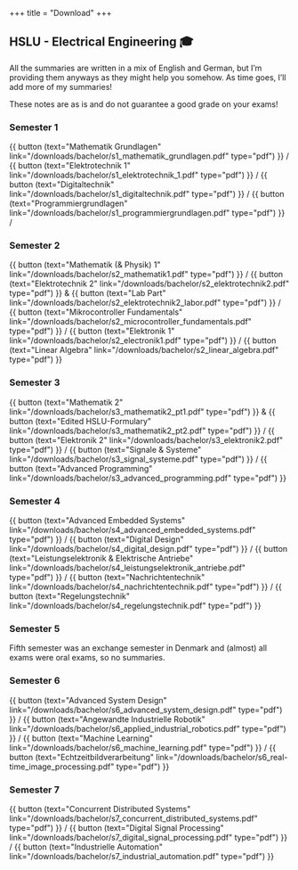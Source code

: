 +++
title = "Download"
+++

## HSLU - Electrical Engineering 🎓

All the summaries are written in a mix of English and German, but I’m providing them anyways as they might help you somehow. As time goes, I’ll add more of my summaries!

These notes are as is and do not guarantee a good grade on your exams!

### Semester 1

{{ button (text="Mathematik Grundlagen" link="/downloads/bachelor/s1_mathematik_grundlagen.pdf" type="pdf") }} /
{{ button (text="Elektrotechnik 1"      link="/downloads/bachelor/s1_elektrotechnik_1.pdf"      type="pdf") }} /
{{ button (text="Digitaltechnik"        link="/downloads/bachelor/s1_digitaltechnik.pdf"        type="pdf") }} /
{{ button (text="Programmiergrundlagen" link="/downloads/bachelor/s1_programmiergrundlagen.pdf" type="pdf") }} /

### Semester 2


{{ button (text="Mathematik (& Physik) 1"      link="/downloads/bachelor/s2_mathematik1.pdf"                  type="pdf") }} /
{{ button (text="Elektrotechnik 2"             link="/downloads/bachelor/s2_elektrotechnik2.pdf"              type="pdf") }} &
{{ button (text="Lab Part"                     link="/downloads/bachelor/s2_elektrotechnik2_labor.pdf"        type="pdf") }} /
{{ button (text="Mikrocontroller Fundamentals" link="/downloads/bachelor/s2_microcontroller_fundamentals.pdf" type="pdf") }} /
{{ button (text="Elektronik 1"                 link="/downloads/bachelor/s2_electronik1.pdf"                  type="pdf") }} /
{{ button (text="Linear Algebra"               link="/downloads/bachelor/s2_linear_algebra.pdf"               type="pdf") }}

### Semester 3

{{ button (text="Mathematik 2"          link="/downloads/bachelor/s3_mathematik2_pt1.pdf"      type="pdf") }} &
{{ button (text="Edited HSLU-Formulary" link="/downloads/bachelor/s3_mathematik2_pt2.pdf"      type="pdf") }} /
{{ button (text="Elektronik 2"          link="/downloads/bachelor/s3_elektronik2.pdf"          type="pdf") }} /
{{ button (text="Signale & Systeme"     link="/downloads/bachelor/s3_signal_systeme.pdf"       type="pdf") }} /
{{ button (text="Advanced Programming"  link="/downloads/bachelor/s3_advanced_programming.pdf" type="pdf") }}

### Semester 4

{{ button (text="Advanced Embedded Systems"                  link="/downloads/bachelor/s4_advanced_embedded_systems.pdf"    type="pdf") }} /
{{ button (text="Digital Design"                             link="/downloads/bachelor/s4_digital_design.pdf"               type="pdf") }} /
{{ button (text="Leistungselektronik & Elektrische Antriebe" link="/downloads/bachelor/s4_leistungselektronik_antriebe.pdf" type="pdf") }} /
{{ button (text="Nachrichtentechnik"                         link="/downloads/bachelor/s4_nachrichtentechnik.pdf"           type="pdf") }} /
{{ button (text="Regelungstechnik"                           link="/downloads/bachelor/s4_regelungstechnik.pdf"             type="pdf") }}

### Semester 5

Fifth semester was an exchange semester in Denmark and (almost) all exams were oral exams, so no summaries.

### Semester 6

{{ button (text="Advanced System Design" link="/downloads/bachelor/s6_advanced_system_design.pdf" type="pdf") }} /
{{ button (text="Angewandte Industrielle Robotik" link="/downloads/bachelor/s6_applied_industrial_robotics.pdf" type="pdf") }} /
{{ button (text="Machine Learning" link="/downloads/bachelor/s6_machine_learning.pdf" type="pdf") }} /
{{ button (text="Echtzeitbildverarbeitung" link="/downloads/bachelor/s6_real-time_image_processing.pdf" type="pdf") }}

### Semester 7

{{ button (text="Concurrent Distributed Systems" link="/downloads/bachelor/s7_concurrent_distributed_systems.pdf" type="pdf") }} /
{{ button (text="Digital Signal Processing" link="/downloads/bachelor/s7_digital_signal_processing.pdf" type="pdf") }} /
{{ button (text="Industrielle Automation" link="/downloads/bachelor/s7_industrial_automation.pdf" type="pdf") }}
